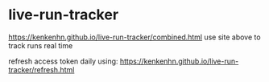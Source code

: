 # live-run-tracker
https://kenkenhn.github.io/live-run-tracker/combined.html
use site above to track runs real time

refresh access token daily using:
https://kenkenhn.github.io/live-run-tracker/refresh.html

